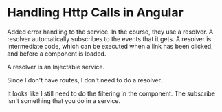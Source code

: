 # Handling Http Calls in Angular

Added error handling to the service. In the course, they use a resolver.
A resolver automatically subscribes to the events that it gets.
A resolver is intermediate code, which can be executed when a link has been clicked, and before a component is loaded.  

A resolver is an Injectable service.  

Since I don't have routes, I don't need to do a resolver.  

It looks like I still need to do the filtering in the component.
The subscribe isn't something that you do in a service.
